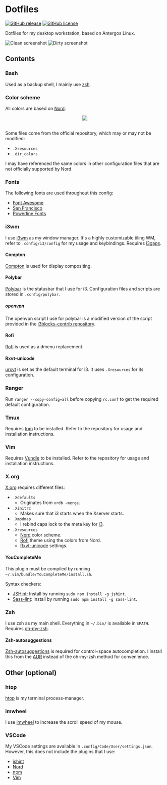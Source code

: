 # Dotfiles

[![GitHub release](https://img.shields.io/github/release/vincevrp/dotfiles.svg)](https://github.com/Vincevrp/dotfiles/releases)
[![GitHub license](https://img.shields.io/github/license/Vincevrp/dotfiles.svg)](https://github.com/Vincevrp/dotfiles)

Dotfiles for my desktop workstation, based on Antergos Linux.

![Clean screenshot](https://raw.githubusercontent.com/Vincevrp/dotfiles/master/SCREENSHOT.png)
![Dirty screenshot](https://raw.githubusercontent.com/Vincevrp/dotfiles/master/SCREENSHOT2.png)

## Contents

### Bash

Used as a backup shell, I mainly use [zsh](#zsh).

### Color scheme

All colors are based on [Nord](https://github.com/arcticicestudio/nord).

[//]: # (Inline HTML to center the image)

<div align="center">
    <img src="https://github.com/arcticicestudio/nord/blob/develop/assets/nord-overview.svg">
</div>
<br>

Some files come from the official repository, which may or may not be modified:
- `.Xresources`
- `.dir_colors`

I may have referenced the same colors in other configuration files that are not officially supported by Nord.

### Fonts

The following fonts are used throughout this config:

- [Font Awesome](https://github.com/FortAwesome/Font-Awesome)
- [San Francisco](https://github.com/supermarin/YosemiteSanFranciscoFont)
- [Powerline Fonts](https://github.com/powerline/fonts)


### i3wm

I use [i3wm](https://github.com/i3/i3) as my window manager. It's a highly customizable tiling WM, refer to `.config/i3/config` for my usage and keybindings. Requires [i3gaps](https://github.com/Airblader/i3).

#### Compton

[Compton](https://github.com/chjj/compton) is used for display compositing.

#### Polybar

[Polybar](https://github.com/jaagr/polybar) is the statusbar that I use for i3. Configuration files and scripts are stored in `.config/polybar`.

##### openvpn

The openvpn script I use for polybar is a modified version of the script provided in the [i3blocks-contrib repository](https://github.com/vivien/i3blocks-contrib/tree/master/openvpn).

#### Rofi

[Rofi](https://github.com/DaveDavenport/rofi) is used as a dmenu replacement.

#### Rxvt-unicode

[urxvt](https://wiki.archlinux.org/index.php/Rxvt-unicode) is set as the default terminal for i3. It uses `.Xresources` for its configuration.

### Ranger

Run `ranger --copy-config=all` before copying `rc.conf` to get the required default configuration.

### Tmux

Requires [tpm](https://github.com/tmux-plugins/tpm) to be installed. Refer to the repository for usage and installation instructions.

### Vim

Requires [Vundle](https://github.com/VundleVim/Vundle.vim) to be installed. Refer to the repository for usage and installation instructions.

### X.org

[X.org](https://www.x.org/) requires different files:

- `.Xdefaults`
  - Originates from `xrdb -merge`.
- `.Xinitrc`
  - Makes sure that i3 starts when the Xserver starts.
- `.Xmodmap`
  - I rebind caps lock to the meta key for [i3](#i3wm).
- `.Xresources`
  - [Nord](#color-scheme) color scheme.
  - [Rofi](#rofi) theme using the colors from Nord.
  - [Rxvt-unicode](#rxvt-unicode) settings.

#### YouCompleteMe

This plugin must be compiled by running `~/.vim/bundle/YouCompleteMe/install.sh`.

Syntax checkers:

- [JSHint](https://github.com/jshint/jshint/): Install by running `sudo npm install -g jshint`.
- [Sass-lint](https://github.com/sasstools/sass-lint): Install by running `sudo npm install -g sass-lint`.

### Zsh

I use zsh as my main shell. Everything in `~/.bin/` is available in `$PATH`. Requires [oh-my-zsh](https://github.com/robbyrussell/oh-my-zsh).

#### Zsh-autosuggestions

[Zsh-autosuggestions](https://github.com/zsh-users/zsh-autosuggestions) is required for control+space autocompletion. I install this from the [AUR](https://wiki.archlinux.org/index.php/Arch_User_Repository) instead of the oh-my-zsh method for convenience.

## Other (optional)

### htop

[htop](https://github.com/hishamhm/htop) is my terminal process-manager.

### imwheel

I use [imwheel](https://aur.archlinux.org/packages/imwheel/) to increase the scroll speed of my mouse.

### VSCode

My VSCode settings are available in `.config/Code/User/settings.json`. However, this does not include the plugins that I use:

- [jshint](https://github.com/Microsoft/vscode-jshint)
- [Nord](https://github.com/arcticicestudio/nord-visual-studio-code)
- [npm](https://github.com/Microsoft/vscode-npm-scripts)
- [Vim](https://github.com/VSCodeVim/Vim)
